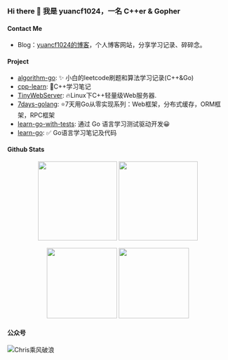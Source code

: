 ### Hi there 👋 我是 yuancf1024，一名 C++er & Gopher

#### Contact Me

* Blog：[yuancf1024的博客](https://yuancf1024.github.io/)，个人博客网站，分享学习记录、碎碎念。

<!--
* 微信公众号：yuancf1024 **Go初学者**，分享Go语言学习笔记，以零基础小白的视角带你进入 Go 的世界。
* 知乎：[安然](https://www.zhihu.com/people/zhumengcf)，分享一些琐碎的知识，学习笔记同步更新于专栏[筑梦cf的blog](https://www.zhihu.com/column/c_1442897142885548032)。
-->

#### Project

* [algorithm-go](https://github.com/yuancf1024/algorithm-go): ✨ 小白的leetcode刷题和算法学习记录(C++&Go)
* [cpp-learn](https://github.com/yuancf1024/cpp-learn): 💪C++学习笔记
* [TinyWebServer](https://github.com/yuancf1024/TinyWebServer.git): 🔥Linux下C++轻量级Web服务器.
* [7days-golang](https://github.com/yuancf1024/7days-golang.git): ⭐7天用Go从零实现系列：Web框架，分布式缓存，ORM框架，RPC框架
* [learn-go-with-tests](https://github.com/yuancf1024/learn-go-with-tests): 通过 Go 语言学习测试驱动开发😀
* [learn-go](https://github.com/yuancf1024/learn-go.git): ✅ Go语言学习笔记及代码

<!--
* [Coding-cf](https://github.com/yuancf1024/Coding-cf): some practice code for learning go, java, cloudcomputing & algorithm(一些平平无奇的学习代码~)
* [ultimate-go-cn](https://github.com/yuancf1024/ultimate-go-cn): Go学习终极笔记 The Ultimate Go Study Guide-CN
-->


#### Github Stats
<!--
| [![Anurag's github stats](https://github-readme-stats.vercel.app/api?username=yuancf1024)](https://github.com/anuraghazra/github-readme-stats) | [![Top Langs](https://github-readme-stats.vercel.app/api/top-langs/?username=yuancf1024&hide=jupyter%20notebook,javascript,html,css)](https://github.com/anuraghazra/github-readme-stats) |
| ------------------------------------------------------------ | ------------------------------------------------------------ |
-->

<div align='center' display='flex'>
        <img height='180px' src="http://github-readme-streak-stats.herokuapp.com?user=yuancf1024&theme=bear&hide_border=true&date_format=%5BY.%5Dn.j">
        <img height='180px' src="https://stats.justsong.cn/api/leetcode?username=zhumengcf&cn=true&theme=dark">
        <p></p>
        <img height='160px' src="https://github-readme-stats.vercel.app/api/top-langs/?username=yuancf1024&theme=dracula&layout=compact">
        <img height='160px' src="https://github-readme-stats.vercel.app/api?username=yuancf1024&show_icons=true&theme=dracula">
</div>

#### 公众号
![Chris乘风破浪]([https://i.loli.net/2021/11/16/8rL6fPq49ypSlAi.png](https://s1.locimg.com/2023/07/10/99e03a8dd1528.png))

<!--
**yuancf1024/yuancf1024** is a ✨ _special_ ✨ repository because its `README.md` (this file) appears on your GitHub profile.

Here are some ideas to get you started:

- 🔭 I’m currently working on ...
- 🌱 I’m currently learning ...
- 👯 I’m looking to collaborate on ...
- 🤔 I’m looking for help with ...
- 💬 Ask me about ...
- 📫 How to reach me: ...
- 😄 Pronouns: ...
- ⚡ Fun fact: ...
-->
